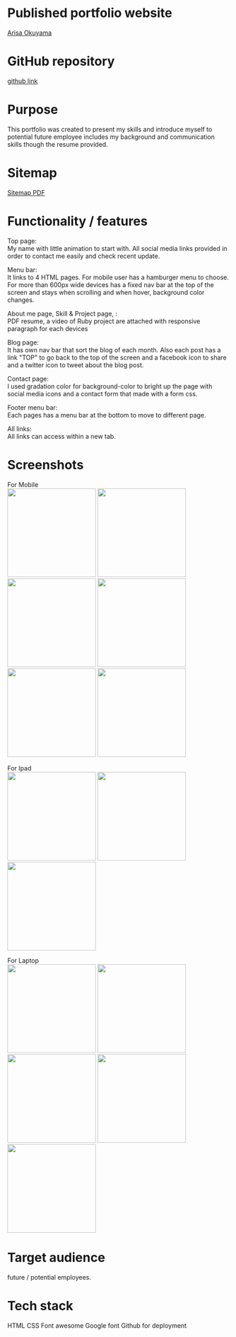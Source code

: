 # Published portfolio website  
 [Arisa Okuyama](https://arisaokuyama.github.io/aboutme/)

# GitHub repository  
 [github link](https://github.com/ArisaOkuyama/aboutme )
 
# Purpose
 This portfolio was created to present my skills and introduce myself to potential future employee includes my background and communication skills though the resume provided.

# Sitemap

[Sitemap PDF](/docs/sitemap.pdf)


# Functionality / features

Top page:  
My name with little animation to start with. All social media links provided in order to contact me easily and check recent update. 

Menu bar:  
It links to 4 HTML pages. For mobile user has a hamburger menu to choose. For more than 600px wide devices has a fixed nav bar at the top of the screen and stays when scrolling and when hover, background color changes.

About me page, Skill & Project page,  :  
PDF resume, a video of Ruby project are attached with responsive paragraph for each devices 

Blog page:  
It has own nav bar that sort the blog of each month.  Also each post has a link "TOP" to go back to the top of the screen and a facebook icon to share and a twitter icon to tweet about the blog post.

Contact page:  
I used gradation color for background-color to bright up the page with social media icons and a contact form that made with a form css.

Footer menu bar:  
Each pages has a menu bar at the bottom to move to different page.

All links:  
All links can access within a new tab.


# Screenshots

For Mobile  
<img src="docs/mobile_project.png " width="200">
<img src="docs/mobile_skill.png" width="200">
<img src="docs/mobile-profile.png " width="200">
<img src="docs/mobile.contact.png" width="200">
<img src="docs/mobile-top.png" width="200">
<img src="docs/mobile:Ipad_blog.png" width="200">  

For Ipad  
<img src="docs/ipad_profile.png" width="200">
<img src="docs/ipad_project.png" width="200">
<img src="docs/ipad_skill.png" width="200">  

For Laptop  
<img src="docs/laptop_skill.png" width="200">
<img src="docs/laptop:ipad_contact.png" width="200">
<img src="docs/laptop.blog.png" width="200">
<img src="docs/laptop_profile.png" width="200">
<img src="docs/laptop:Ipad-toppage.png" width="200">

# Target audience

future / potential employees.


# Tech stack 

HTML
CSS
Font awesome
Google font
Github for deployment
